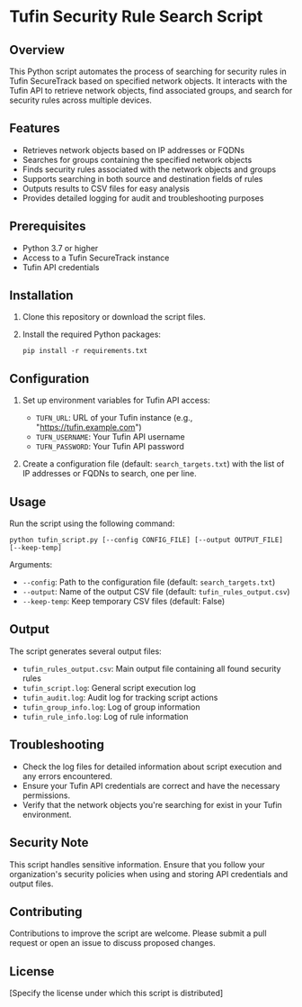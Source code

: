 # Tufin Security Rule Search Script

## Overview

This Python script automates the process of searching for security rules in Tufin SecureTrack based on specified network objects. It interacts with the Tufin API to retrieve network objects, find associated groups, and search for security rules across multiple devices.

## Features

- Retrieves network objects based on IP addresses or FQDNs
- Searches for groups containing the specified network objects
- Finds security rules associated with the network objects and groups
- Supports searching in both source and destination fields of rules
- Outputs results to CSV files for easy analysis
- Provides detailed logging for audit and troubleshooting purposes

## Prerequisites

- Python 3.7 or higher
- Access to a Tufin SecureTrack instance
- Tufin API credentials

## Installation

1. Clone this repository or download the script files.

2. Install the required Python packages:

   ```
   pip install -r requirements.txt
   ```

## Configuration

1. Set up environment variables for Tufin API access:
   - `TUFN_URL`: URL of your Tufin instance (e.g., "https://tufin.example.com")
   - `TUFN_USERNAME`: Your Tufin API username
   - `TUFN_PASSWORD`: Your Tufin API password

2. Create a configuration file (default: `search_targets.txt`) with the list of IP addresses or FQDNs to search, one per line.

## Usage

Run the script using the following command:

```
python tufin_script.py [--config CONFIG_FILE] [--output OUTPUT_FILE] [--keep-temp]
```

Arguments:
- `--config`: Path to the configuration file (default: `search_targets.txt`)
- `--output`: Name of the output CSV file (default: `tufin_rules_output.csv`)
- `--keep-temp`: Keep temporary CSV files (default: False)

## Output

The script generates several output files:
- `tufin_rules_output.csv`: Main output file containing all found security rules
- `tufin_script.log`: General script execution log
- `tufin_audit.log`: Audit log for tracking script actions
- `tufin_group_info.log`: Log of group information
- `tufin_rule_info.log`: Log of rule information

## Troubleshooting

- Check the log files for detailed information about script execution and any errors encountered.
- Ensure your Tufin API credentials are correct and have the necessary permissions.
- Verify that the network objects you're searching for exist in your Tufin environment.

## Security Note

This script handles sensitive information. Ensure that you follow your organization's security policies when using and storing API credentials and output files.

## Contributing

Contributions to improve the script are welcome. Please submit a pull request or open an issue to discuss proposed changes.

## License

[Specify the license under which this script is distributed]
